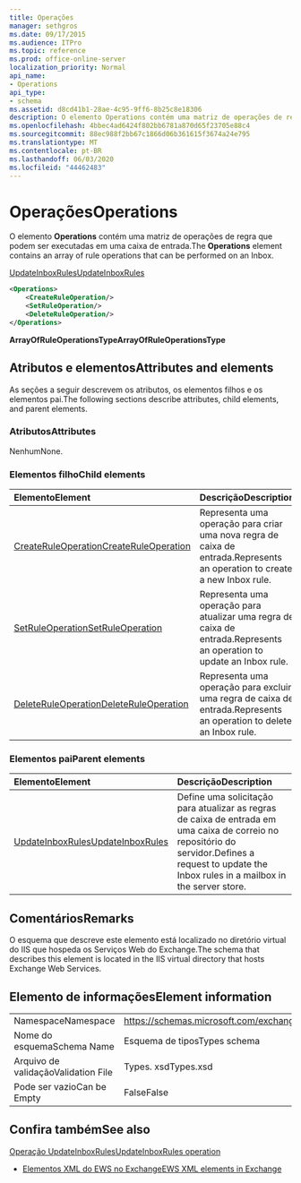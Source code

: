 ```yaml
---
title: Operações
manager: sethgros
ms.date: 09/17/2015
ms.audience: ITPro
ms.topic: reference
ms.prod: office-online-server
localization_priority: Normal
api_name:
- Operations
api_type:
- schema
ms.assetid: d8cd41b1-28ae-4c95-9ff6-8b25c8e18306
description: O elemento Operations contém uma matriz de operações de regra que podem ser executadas em uma caixa de entrada.
ms.openlocfilehash: 4bbec4ad6424f802bb6781a870d65f23705e88c4
ms.sourcegitcommit: 88ec988f2bb67c1866d06b361615f3674a24e795
ms.translationtype: MT
ms.contentlocale: pt-BR
ms.lasthandoff: 06/03/2020
ms.locfileid: "44462483"
---
```

# <a name="operations"></a><span data-ttu-id="92ede-103">Operações</span><span class="sxs-lookup"><span data-stu-id="92ede-103">Operations</span></span>

<span data-ttu-id="92ede-104">O elemento **Operations** contém uma matriz de operações de regra que podem ser executadas em uma caixa de entrada.</span><span class="sxs-lookup"><span data-stu-id="92ede-104">The **Operations** element contains an array of rule operations that can be performed on an Inbox.</span></span> 
  
[<span data-ttu-id="92ede-105">UpdateInboxRules</span><span class="sxs-lookup"><span data-stu-id="92ede-105">UpdateInboxRules</span></span>](updateinboxrules.md)
  
```XML
<Operations>
    <CreateRuleOperation/>
    <SetRuleOperation/>
    <DeleteRuleOperation/>
</Operations>
```

 <span data-ttu-id="92ede-106">**ArrayOfRuleOperationsType**</span><span class="sxs-lookup"><span data-stu-id="92ede-106">**ArrayOfRuleOperationsType**</span></span>
## <a name="attributes-and-elements"></a><span data-ttu-id="92ede-107">Atributos e elementos</span><span class="sxs-lookup"><span data-stu-id="92ede-107">Attributes and elements</span></span>

<span data-ttu-id="92ede-108">As seções a seguir descrevem os atributos, os elementos filhos e os elementos pai.</span><span class="sxs-lookup"><span data-stu-id="92ede-108">The following sections describe attributes, child elements, and parent elements.</span></span>
  
### <a name="attributes"></a><span data-ttu-id="92ede-109">Atributos</span><span class="sxs-lookup"><span data-stu-id="92ede-109">Attributes</span></span>

<span data-ttu-id="92ede-110">Nenhum</span><span class="sxs-lookup"><span data-stu-id="92ede-110">None.</span></span>
  
### <a name="child-elements"></a><span data-ttu-id="92ede-111">Elementos filho</span><span class="sxs-lookup"><span data-stu-id="92ede-111">Child elements</span></span>

|<span data-ttu-id="92ede-112">**Elemento**</span><span class="sxs-lookup"><span data-stu-id="92ede-112">**Element**</span></span>|<span data-ttu-id="92ede-113">**Descrição**</span><span class="sxs-lookup"><span data-stu-id="92ede-113">**Description**</span></span>|
|:-----|:-----|
|[<span data-ttu-id="92ede-114">CreateRuleOperation</span><span class="sxs-lookup"><span data-stu-id="92ede-114">CreateRuleOperation</span></span>](createruleoperation.md) <br/> |<span data-ttu-id="92ede-115">Representa uma operação para criar uma nova regra de caixa de entrada.</span><span class="sxs-lookup"><span data-stu-id="92ede-115">Represents an operation to create a new Inbox rule.</span></span>  <br/> |
|[<span data-ttu-id="92ede-116">SetRuleOperation</span><span class="sxs-lookup"><span data-stu-id="92ede-116">SetRuleOperation</span></span>](setruleoperation.md) <br/> |<span data-ttu-id="92ede-117">Representa uma operação para atualizar uma regra de caixa de entrada.</span><span class="sxs-lookup"><span data-stu-id="92ede-117">Represents an operation to update an Inbox rule.</span></span>  <br/> |
|[<span data-ttu-id="92ede-118">DeleteRuleOperation</span><span class="sxs-lookup"><span data-stu-id="92ede-118">DeleteRuleOperation</span></span>](deleteruleoperation.md) <br/> |<span data-ttu-id="92ede-119">Representa uma operação para excluir uma regra de caixa de entrada.</span><span class="sxs-lookup"><span data-stu-id="92ede-119">Represents an operation to delete an Inbox rule.</span></span>  <br/> |
   
### <a name="parent-elements"></a><span data-ttu-id="92ede-120">Elementos pai</span><span class="sxs-lookup"><span data-stu-id="92ede-120">Parent elements</span></span>

|<span data-ttu-id="92ede-121">**Elemento**</span><span class="sxs-lookup"><span data-stu-id="92ede-121">**Element**</span></span>|<span data-ttu-id="92ede-122">**Descrição**</span><span class="sxs-lookup"><span data-stu-id="92ede-122">**Description**</span></span>|
|:-----|:-----|
|[<span data-ttu-id="92ede-123">UpdateInboxRules</span><span class="sxs-lookup"><span data-stu-id="92ede-123">UpdateInboxRules</span></span>](updateinboxrules.md) <br/> |<span data-ttu-id="92ede-124">Define uma solicitação para atualizar as regras de caixa de entrada em uma caixa de correio no repositório do servidor.</span><span class="sxs-lookup"><span data-stu-id="92ede-124">Defines a request to update the Inbox rules in a mailbox in the server store.</span></span>  <br/> |
   
## <a name="remarks"></a><span data-ttu-id="92ede-125">Comentários</span><span class="sxs-lookup"><span data-stu-id="92ede-125">Remarks</span></span>

<span data-ttu-id="92ede-126">O esquema que descreve este elemento está localizado no diretório virtual do IIS que hospeda os Serviços Web do Exchange.</span><span class="sxs-lookup"><span data-stu-id="92ede-126">The schema that describes this element is located in the IIS virtual directory that hosts Exchange Web Services.</span></span>
  
## <a name="element-information"></a><span data-ttu-id="92ede-127">Elemento de informações</span><span class="sxs-lookup"><span data-stu-id="92ede-127">Element information</span></span>

|||
|:-----|:-----|
|<span data-ttu-id="92ede-128">Namespace</span><span class="sxs-lookup"><span data-stu-id="92ede-128">Namespace</span></span>  <br/> |https://schemas.microsoft.com/exchange/services/2006/types  <br/> |
|<span data-ttu-id="92ede-129">Nome do esquema</span><span class="sxs-lookup"><span data-stu-id="92ede-129">Schema Name</span></span>  <br/> |<span data-ttu-id="92ede-130">Esquema de tipos</span><span class="sxs-lookup"><span data-stu-id="92ede-130">Types schema</span></span>  <br/> |
|<span data-ttu-id="92ede-131">Arquivo de validação</span><span class="sxs-lookup"><span data-stu-id="92ede-131">Validation File</span></span>  <br/> |<span data-ttu-id="92ede-132">Types. xsd</span><span class="sxs-lookup"><span data-stu-id="92ede-132">Types.xsd</span></span>  <br/> |
|<span data-ttu-id="92ede-133">Pode ser vazio</span><span class="sxs-lookup"><span data-stu-id="92ede-133">Can be Empty</span></span>  <br/> |<span data-ttu-id="92ede-134">False</span><span class="sxs-lookup"><span data-stu-id="92ede-134">False</span></span>  <br/> |
   
## <a name="see-also"></a><span data-ttu-id="92ede-135">Confira também</span><span class="sxs-lookup"><span data-stu-id="92ede-135">See also</span></span>



[<span data-ttu-id="92ede-136">Operação UpdateInboxRules</span><span class="sxs-lookup"><span data-stu-id="92ede-136">UpdateInboxRules operation</span></span>](updateinboxrules-operation.md)


- [<span data-ttu-id="92ede-137">Elementos XML do EWS no Exchange</span><span class="sxs-lookup"><span data-stu-id="92ede-137">EWS XML elements in Exchange</span></span>](ews-xml-elements-in-exchange.md)

